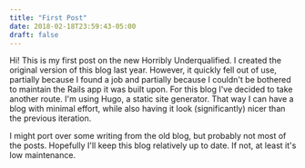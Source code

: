 ```yaml
---
title: "First Post"
date: 2018-02-18T23:59:43-05:00
draft: false
---
```


Hi! This is my first post on the new Horribly Underqualified. I
created the original version of this blog last year. However, it
quickly fell out of use, partially because I found a job and partially
because I couldn't be bothered to maintain the Rails app it was built
upon. For this blog I've decided to take another route. I'm using
Hugo, a static site generator. That way I can have a blog with minimal
effort, while also having it look (significantly) nicer than the
previous iteration.

I might port over some writing from the old blog, but probably not
most of the posts. Hopefully I'll keep this blog relatively up to
date. If not, at least it's low maintenance.
